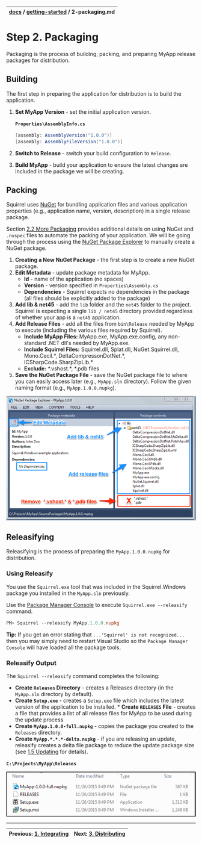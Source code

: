 | [docs](..) / [getting-started](.) / 2-packaging.md |
|:---|

# Step 2. Packaging

Packaging is the process of building, packing, and preparing MyApp release packages for distribution.

## Building

The first step in preparing the application for distribution is to build the application. 

1. **Set MyApp Version** - set the initial application version.
 
   	**`Properties\AssemblyInfo.cs`**
   
   	~~~cs
  	[assembly: AssemblyVersion("1.0.0")]
	[assembly: AssemblyFileVersion("1.0.0")]
   	~~~
2. **Switch to Release** - switch your build configuration to `Release`.
3. **Build MyApp** - build your application to ensure the latest changes are included in the package we will be creating.

## Packing

Squirrel uses [NuGet](https://www.NuGet.org/) for bundling application files and various application properties (e.g., application name, version, description) in a single release package.

Section [2.2 More Packaging](2.2-More-Packaging.md) provides additional details on using NuGet and `.nuspec` files to automate the packing of your application. We will be going through the process using the [NuGet Package Explorer](https://npe.codeplex.com/) to manually create a NuGet package.

1. **Creating a New NuGet Package** - the first step is to create a new NuGet package.
2. **Edit Metadata** - update package metadata for MyApp.
   * **Id** - name of the application (no spaces)
   * **Version** - version specified in `Properties\Assembly.cs`
   * **Dependencies** - Squirrel expects no dependencies in the package (all files should be explicitly added to the package)
3. **Add lib & net45** - add the `lib` folder and the `net45` folder to the project. Squirrel is expecting a single `lib / net45` directory provided regardless of whether your app is a `net45` application.
4. **Add Release Files** - add all the files from `bin\Release` needed by MyApp to execute (including the various files required by Squirrel).
   * **Include MyApp Files:** MyApp.exe, MyApp.exe.config, any non-standard .NET dll's needed by MyApp.exe.
   * **Include Squirrel Files:** Squirrel.dll, Splat.dll, NuGet.Squirrel.dll, Mono.Cecil.\*, DeltaCompressonDotNet.\*, ICSharpCode.SharpZipLib.\*
   * **Exclude:** *.vshost.\*, *.pdb files 
5. **Save the NuGet Package File** - save the NuGet package file to where you can easily access later (e.g., `MyApp.sln` directory). Follow the given naming format (e.g., `MyApp.1.0.0.nupkg`).
 
![](images/1.2-nuget-package-explorer.png)

## Releasifying

Releasifying is the process of preparing the `MyApp.1.0.0.nupkg` for distribution. 

### Using Releasify

You use the `Squirrel.exe` tool that was included in the Squirrel.Windows package you installed in the `MyApp.sln` previously. 

Use the [Package Manager Console](https://docs.NuGet.org/consume/package-manager-console) to execute `Squirrel.exe --releasify` command.

~~~powershell
PM> Squirrel --releasify MyApp.1.0.0.nupkg
~~~ 

**Tip:** If you get an error stating that `...'Squirrel' is not recognized...` then you may simply need to restart Visual Studio so the `Package Manager Console` will have loaded all the package tools.

### Releasify Output

The `Squirrel --releasify` command completes the following:

* **Create `Releases` Directory** - creates a Releases directory (in the `MyApp.sln` directory by default). 
* **Create `Setup.exe`** - creates a `Setup.exe` file which includes the latest version of the application to be installed. * **Create `RELEASES` File** - creates a file that provides a list of all release files for MyApp to be used during the update process
* **Create `MyApp.1.0.0-full.nupkg`** - copies the package you created to the `Releases` directory.
* **Create `MyApp.*.*.*-delta.nupkg`** - if you are releasing an update, releasify creates a delta file package to reduce the update package size (see [1.5 Updating](1.5-Updating.md) for details).

**`C:\Projects\MyApp\Releases`**

![](images/1.2-releases-directory.png)


---
| Previous: [1. Integrating](1-integrating.md) | Next: [3. Distributing](3-distributing.md)|
|:---|:---|